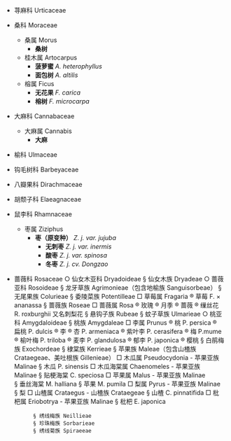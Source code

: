 * 荨麻科 Urticaceae
* 桑科 Moraceae
  * 桑属 Morus
     * **桑树**
  * 桂木属 Artocarpus
    * **菠萝蜜** *A. heterophyllus*
    * **面包树** *A. altilis*
  * 榕属 Ficus
	  * **无花果** *F. carica*
    * **榕树** *F. microcarpa*
* 大麻科 Cannabaceae
  * 大麻属 Cannabis
    * **大麻**
* 榆科 Ulmaceae
* 钩毛树科 Barbeyaceae
* 八瓣果科 Dirachmaceae
* 胡颓子科 Elaeagnaceae
* 鼠李科 Rhamnaceae
	* 枣属 Ziziphus
	  * **枣（原变种）** *Z. j. var. jujuba*
		* **无刺枣** *Z. j. var. inermis*
		* **酸枣** *Z. j. var. spinosa*
		* **冬枣** *Z. j. cv. Dongzao*
* 蔷薇科 Rosaceae
		○ 仙女木亚科 Dryadoideae
			§ 仙女木族 Dryadeae
		○ 蔷薇亚科 Rosoideae
			§ 龙牙草族 Agrimonieae（包含地榆族 Sanguisorbeae）
			§ 无尾果族 Colurieae
			§ 委陵菜族 Potentilleae
				□ 草莓属 Fragaria
					® 草莓 F. × ananassa
			§ 蔷薇族 Roseae
				□ 蔷薇属 Rosa
					® 玫瑰
					® 月季 
					® 蔷薇
					® 缫丝花 R. roxburghii 又名刺梨花
			§ 悬钩子族 Rubeae
			§ 蚊子草族 Ulmarieae
		○ 桃亚科 Amygdaloideae
			§ 桃族 Amygdaleae
				□ 李属 Prunus
					® 桃 P. persica
					® 扁桃 P. dulcis
					® 李
					® 杏 P. armeniaca
					® 紫叶李 P. cerasifera
					® 梅 P.mume
					® 榆叶梅 P. triloba
					® 麦李 P. glandulosa
					® 郁李 P. japonica
					® 樱桃
			§ 白鹃梅族 Exochordeae
			§ 棣棠族 Kerrieae
			§ 苹果族 Maleae（包含山楂族 Crataegeae、美吐根族 Gillenieae）
				□ 木瓜属 Pseudocydonia - 苹果亚族 Malinae
					§ 木瓜 P. sinensis
				□ 木瓜海棠属 Chaenomeles - 苹果亚族 Malinae
					§ 贴梗海棠 C. speciosa
				□ 苹果属 Malus - 苹果亚族 Malinae  
					§ 垂丝海棠 M. halliana
					§ 苹果 M. pumila
				□ 梨属 Pyrus - 苹果亚族 Malinae 
					§ 梨
				□ 山楂属 Crataegus - 山楂族 Crataegeae
					§ 山楂 C. pinnatifida
				□ 枇杷属 Eriobotrya - 苹果亚族 Malinae 
					§ 枇杷 E. japonica
				
			§ 绣线梅族 Neillieae
			§ 珍珠梅族 Sorbarieae
			§ 绣线菊族 Spiraeeae


